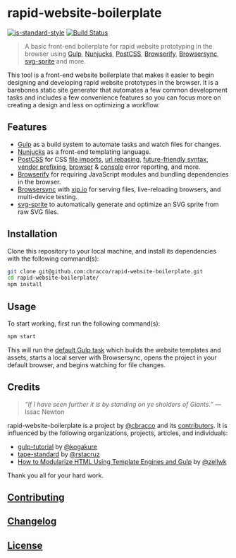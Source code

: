 # rapid-website-boilerplate

[![js-standard-style](https://img.shields.io/badge/code%20style-standard-brightgreen.svg)](http://standardjs.com/) [![Build Status](https://travis-ci.org/cbracco/rapid-website-boilerplate.svg)](https://travis-ci.org/cbracco/rapid-website-boilerplate)

> A basic front-end boilerplate for rapid website prototyping in the browser using [Gulp][gulp], [Nunjucks][nunjucks], [PostCSS][postcss], [Browserify][browserify], [Browsersync][browsersync], [svg-sprite][svg-sprite] and more.

This tool is a front-end website boilerplate that makes it easier to begin designing and developing rapid website prototypes in the browser. It is a barebones static site generator that automates a few common development tasks and includes a few convenience features so you can focus more on creating a design and less on optimizing a workflow.

## Features

- [Gulp][gulp] as a build system to automate tasks and watch files for changes.
- [Nunjucks][nunjucks] as a front-end templating language.
- [PostCSS][postcss] for CSS [file imports][postcss-import], [url rebasing][postcss-url], [future-friendly syntax, vendor prefixing][postcss-cssnext], [browser][postcss-browser-reporter] & [console][postcss-reporter] error reporting, and more.
- [Browserify][browserify] for requiring JavaScript modules and bundling dependencies in the browser.
- [Browsersync][browsersync] with [xip.io][xip.io] for serving files, live-reloading browsers, and multi-device testing.
- [svg-sprite][svg-sprite] to automatically generate and optimize an SVG sprite from raw SVG files.

## Installation

Clone this repository to your local machine, and install its dependencies with the following command(s):

```bash
git clone git@github.com:cbracco/rapid-website-boilerplate.git
cd rapid-website-boilerplate/
npm install
```

## Usage

To start working, first run the following command(s):

```bash
npm start
```

This will run the [default Gulp task][gulp-task-default] which builds the website templates and assets, starts a local server with Browsersync, opens the project in your default browser, and begins watching for file changes.

## Credits

> *“If I have seen further it is by standing on ye sholders of Giants.”*
> &mdash; Issac Newton

rapid-website-boilerplate is a project by [@cbracco][cbracco] and its [contributors][contributors]. It is influenced by the following organizations, projects, articles, and individuals:

- [gulp-tutorial][gulp-tutorial] by [@kogakure][kogakure]
- [tape-standard][tape-standard] by [@rstacruz][rstacruz]
- [How to Modularize HTML Using Template Engines and Gulp][gulp-nunjucks-article] by [@zellwk][zellwk]

Thank you all for your hard work.

## [Contributing](CONTRIBUTING.md)

## [Changelog](CHANGELOG.md)

## [License](LICENSE)

[browserify]: http://browserify.org
[browsersync]: https://browsersync.io
[cbracco]: http://cbracco.me
[contributors]: https://github.com/cbracco/rapid-website-boilerplate/graphs/contributors
[gulp]: http://gulpjs.com
[gulp-nunjucks-article]: http://www.zell-weekeat.com/nunjucks-with-gulp
[gulp-task-default]: gulp/tasks/default.js
[gulp-tutorial]: https://github.com/kogakure/gulp-tutorial
[kogakure]: https://github.com/kogakure
[nunjucks]: https://mozilla.github.io/nunjucks
[postcss]: https://github.com/postcss/postcss
[postcss-browser-reporter]: https://github.com/postcss/postcss-browser-reporter
[postcss-cssnext]: https://github.com/MoOx/postcss-cssnext
[postcss-import]: https://github.com/postcss/postcss-import
[postcss-reporter]: https://github.com/postcss/postcss-reporter
[postcss-url]: https://github.com/postcss/postcss-url
[rstacruz]: https://github.com/rstacruz
[svg-sprite]: https://github.com/jkphl/svg-sprite
[tape-standard]: https://github.com/rstacruz/tape-standard
[xip.io]: http://xip.io
[zellwk]: https://gist.github.com/zellwk
